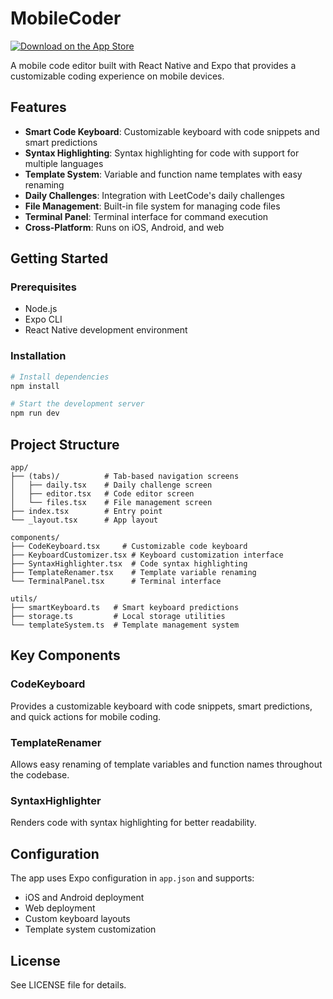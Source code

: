 # MobileCoder

[![Download on the App Store](https://developer.apple.com/app-store/marketing/guidelines/images/badge-download-on-the-app-store.svg)](https://apps.apple.com/ca/app/mobilecoder-code-on-the-go/id6748107337)

A mobile code editor built with React Native and Expo that provides a customizable coding experience on mobile devices.

## Features

- **Smart Code Keyboard**: Customizable keyboard with code snippets and smart predictions
- **Syntax Highlighting**: Syntax highlighting for code with support for multiple languages
- **Template System**: Variable and function name templates with easy renaming
- **Daily Challenges**: Integration with LeetCode's daily challenges
- **File Management**: Built-in file system for managing code files
- **Terminal Panel**: Terminal interface for command execution
- **Cross-Platform**: Runs on iOS, Android, and web

## Getting Started

### Prerequisites

- Node.js
- Expo CLI
- React Native development environment

### Installation

```bash
# Install dependencies
npm install

# Start the development server
npm run dev
```

## Project Structure

```
app/
├── (tabs)/          # Tab-based navigation screens
│   ├── daily.tsx    # Daily challenge screen
│   ├── editor.tsx   # Code editor screen
│   └── files.tsx    # File management screen
├── index.tsx        # Entry point
└── _layout.tsx      # App layout

components/
├── CodeKeyboard.tsx     # Customizable code keyboard
├── KeyboardCustomizer.tsx # Keyboard customization interface
├── SyntaxHighlighter.tsx  # Code syntax highlighting
├── TemplateRenamer.tsx    # Template variable renaming
└── TerminalPanel.tsx      # Terminal interface

utils/
├── smartKeyboard.ts   # Smart keyboard predictions
├── storage.ts         # Local storage utilities
└── templateSystem.ts  # Template management system
```

## Key Components

### CodeKeyboard

Provides a customizable keyboard with code snippets, smart predictions, and quick actions for mobile coding.

### TemplateRenamer

Allows easy renaming of template variables and function names throughout the codebase.

### SyntaxHighlighter

Renders code with syntax highlighting for better readability.

## Configuration

The app uses Expo configuration in `app.json` and supports:

- iOS and Android deployment
- Web deployment
- Custom keyboard layouts
- Template system customization

## License

See LICENSE file for details.
